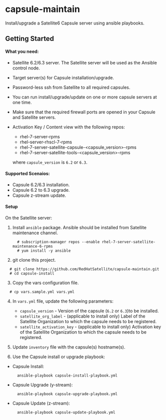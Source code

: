 # capsule-maintain
Install/upgrade a Satellite6 Capsule server using ansible playbooks.

## Getting Started

#### What you need: ####
- Satellite 6.2/6.3 server. The Satellite server will be used as the Ansible control node.
- Target server(s) for Capsule installation/upgrade.
- Password-less ssh from Satellite to all required capsules.
- You can run install/upgrade/update on one or more capsule servers at one time.
- Make sure that the required firewall ports are opened in your Capsule and Satellite servers.
- Activation Key / Content view with the following repos:
  * rhel-7-server-rpms
  * rhel-server-rhscl-7-rpms
  * rhel-7-server-satellite-capsule-<capsule_version>-rpms
  * rhel-7-server-satellite-tools-<capsule_version>-rpms

  where `capsule_version` is `6.2` or `6.3`.


#### Supported Scenaios: ####
- Capsule 6.2/6.3 installation.
- Capsule 6.2 to 6.3 upgrade.
- Capsule z-stream update.

#### Setup ####
On the Satellite server:

1. Install `ansible` package.  Ansible should be installed from Satellite maintenance channel.
   ```console
     # subscription-manager repos --enable rhel-7-server-satellite-maintenance-6-rpms
     # yum install -y ansible
   ```

2. git clone this project.
  ```console
    # git clone https://github.com/RedHatSatellite/capsule-maintain.git
    # cd capsule-install
  ```

3. Copy the vars configuration file.
  ```console
    # cp vars.sample.yml vars.yml
  ```

4. In `vars.yml` file, update the following parameters:
   - `capsule_version` - Version of the capsule (`6.2` or `6.3`)to be installed.
   - `satellite_org_label` - (applicable to install only) Label of the Satellite Organization to which the capsule needs to be registered.
   - `satellite_activation_key` - (applicable to install only) Activation key of the Satellite Organization to which the capsule needs to be registered.

5. Update `inventory` file with the capsule(s) hostname(s).

6. Use the Capsule install or upgrade playbook:
  * Capsule Install:
    ```console
      ansible-playbook capsule-install-playbook.yml
    ```
  * Capsule Upgrade (y-stream):
    ```console
      ansible-playbook capsule-upgrade-playbook.yml
    ```
  * Capsule Update (z-stream):
    ```console
      ansible-playbook capsule-update-playbook.yml
    ```
